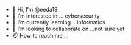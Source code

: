 - 👋 Hi, I’m @eeda18
- 👀 I’m interested in ... cybersecurity
- 🌱 I’m currently learning ...Informatics
- 💞️ I’m looking to collaborate on ...not sure yet
- 📫 How to reach me ...

<!---
eeda18/eeda18 is a ✨ special ✨ repository because its `README.md` (this file) appears on your GitHub profile.
You can click the Preview link to take a look at your changes.
--->
